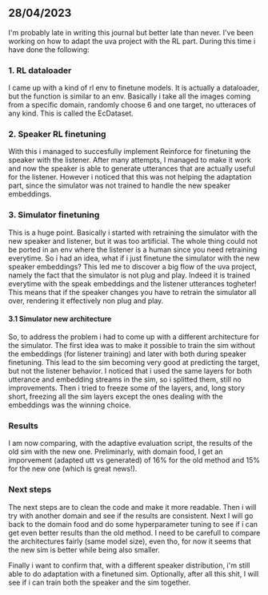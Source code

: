 
## 28/04/2023
I'm probably late in writing this journal but better late than never. 
I've been working on how to adapt the uva project with the RL part. During this time i have done the following:

### 1. RL dataloader
I came up with a kind of rl env to finetune models. It is actually a dataloader, but the function is similar to an env. 
Basically i take all the images coming from a specific domain, randomly choose 6 and one target, no utteraces of any kind. 
This is called the EcDataset.

### 2. Speaker RL finetuning
With this i managed to succesfully implement Reinforce for finetuning the speaker with the listener. After many attempts, 
I managed to make it work and now the speaker is able to generate utterances that are actually useful for the listener.
However i noticed that this was not helping the adaptation part, since the simulator was not trained to handle the new speaker embeddings. 

### 3. Simulator finetuning
This is a huge point. Basically i started with retraining the simulator with the new speaker and listener, but it was too artificial.
The whole thing could not be ported in an env where the listener is a human since you need retraining everytime. 
So i had an idea, what if i just finetune the simulator with the new speaker embeddings?
This led me to discover a big flow of the uva project, namely the fact that the simulator is not plug and play. Indeed it is
trained everytime with the speak embeddings and the listener utterances togheter! This means that if the speaker changes you have to retrain the simulator all over, 
rendering it effectively non plug and play.

#### 3.1 Simulator new architecture
So, to address the problem i had to come up with a different architecture for the simulator. The first idea was to make it possible
to train the sim without the embeddings (for listener training) and later with both during speaker finetuning.
This lead to the sim becoming very good at predicting the target, but not the listener behavior. 
I noticed that i used the same layers for both utterance and embedding streams in the sim, so i splitted them, still no improvements. 
Then i tried to freeze some of the layers, and, long story short, freezing all the sim layers except the ones dealing with the embeddings was the winning choice.

### Results
I am now comparing, with the adaptive evaluation script, the results of the old sim with the new one. Preliminarly, with domain food, I 
get an imporvement (adapted utt vs generated) of 16% for the old method and 15% for the new one (which is great news!).

### Next steps
The next steps are to clean the code and make it more readable. Then i will try with another domain and see if the results are consistent.
Next I will go back to the domain food and do some hyperparameter tuning to see if i can get even better results than the old method. 
I need to be carefull to compare the architectures fairly (same model size), even tho, for now it seems that the new sim is better while being also smaller.

Finally i want to confirm that, with a different speaker distribution, i'm still able to do adaptation with a finetuned sim.
Optionally, after all this shit, I will see if i can train both the speaker and the sim together. 


